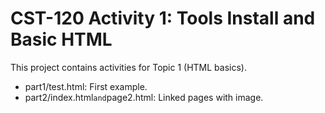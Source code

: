 # CST-120 Activity 1: Tools Install and Basic HTML
This project contains activities for Topic 1 (HTML basics).
- part1/test.html: First example.
- part2/index.html` and `page2.html: Linked pages with image.
